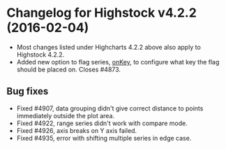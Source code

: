 # Changelog for Highstock v4.2.2 (2016-02-04)
        
- Most changes listed under Highcharts 4.2.2 above also apply to Highstock 4.2.2.
- Added new option to flag series, [onKey](http://api.highcharts.com/highstock#plotOptions.flags.onKey), to configure what key the flag should be placed on. Closes #4873.

## Bug fixes
- Fixed #4907, data grouping didn't give correct distance to points immediately outside the plot area.
- Fixed #4922, range series didn't work with compare mode.
- Fixed #4926, axis breaks on Y axis failed.
- Fixed #4935, error with shifting multiple series in edge case.